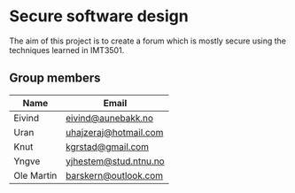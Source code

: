 # Secure software design

The aim of this project is to create a forum which is mostly secure using the techniques learned in IMT3501.

## Group members

| Name       | Email                 |
| ---------- | --------------------- |
| Eivind     | eivind@aunebakk.no    |
| Uran       | uhajzeraj@hotmail.com |
| Knut       | kgrstad@gmail.com     |
| Yngve      | yjhestem@stud.ntnu.no |
| Ole Martin | barskern@outlook.com  |
